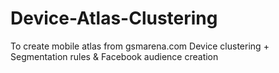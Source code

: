 # Device-Atlas-Clustering
To create mobile atlas from gsmarena.com Device clustering + Segmentation rules &amp; Facebook audience creation
